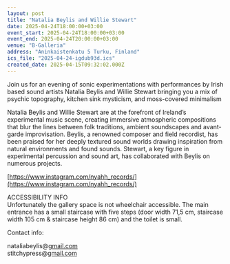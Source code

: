 ```yaml
---
layout: post
title: "Natalia Beylis and Willie Stewart"
date: 2025-04-24T18:00:00+03:00
event_start: 2025-04-24T18:00:00+03:00
event_end: 2025-04-24T20:00:00+03:00
venue: "B-Galleria"
address: "Aninkaistenkatu 5 Turku, Finland"
ics_file: "2025-04-24-igdub93d.ics"
created_date: 2025-04-15T09:32:02.000Z
---
```


Join us for an evening of sonic experimentations with performances by Irish based sound artists Natalia Beylis and Willie Stewart bringing you a mix of psychic topography, kitchen sink mysticism, and moss-covered minimalism  
  
Natalia Beylis and Willie Stewart are at the forefront of Ireland’s experimental music scene, creating immersive atmospheric compositions that blur the lines between folk traditions, ambient soundscapes and avant-garde improvisation.  Beylis, a renowned composer and field recordist, has been praised for her deeply textured sound worlds drawing inspiration from natural environments and found sounds.  Stewart, a key figure in experimental percussion and sound art, has collaborated with Beylis on numerous projects.    
  
[https://www.instagram.com/nyahh_records/](https://www.instagram.com/nyahh_records/)  
  
ACCESSIBILITY INFO  
Unfortunately the gallery space is not wheelchair accessible. The main entrance has a small staircase with five steps (door width 71,5 cm, staircase width 105 cm & staircase height 86 cm) and the toilet is small.  
  
  
  
Contact info:  
  
nataliabeylis@[gmail.com](http://gmail.com)  
stitchypress@[gmail.com](http://gmail.com)
